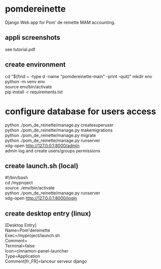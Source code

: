 # pomdereinette

Django Web app for Pom' de reinette MAM accounting.

## appli screenshots

see tutorial.pdf

## create environment
cd "$(find ~ -type d -name "pomdereinette-main" -print -quit)"
mkdir env<br>
python -m venv env<br>
source env/bin/activate<br>
pip install -r requirements.txt

# configure database for users access
python ./pom_de_reinette/manage.py createsuperuser<br>
python ./pom_de_reinette/manage.py makemigrations<br>
python ./pom_de_reinette/manage.py migrate<br>
python ./pom_de_reinette/manage.py runserver<br>
xdg-open http://127.0.0.1:8000/admin<br>
admin log and create users/groups permissions

## create launch.sh (local)
#!/bin/bash<br>
cd /myproject<br>
source ./env/bin/activate<br>
python ./pom_de_reinette/manage.py runserver<br>
xdg-open http://127.0.0.1:8000/login

## create desktop entry (linux)
[Desktop Entry]<br>
Name=Pom'dereinette<br>
Exec=/myproject/launch.sh<br>
Comment=<br>
Terminal=false<br>
Icon=cinnamon-panel-launcher<br>
Type=Application<br>
Comment[fr_FR]=lanceur serveur django
